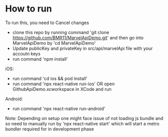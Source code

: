 # How to run

To run this, you need to Cancel changes
- clone this repo by running command 'git clone https://github.com/BMR11/MarvelApiDemo.git' and then go into MarvelApiDemo by 'cd MarvelApiDemo'
- Update publicKey and privateKey in src/api/marvelApi file with your accoutn keys
- run command 'npm install'


iOS:
- run command 'cd ios && pod install'
- run command 'npx react-native run-ios' OR open GithubApiDemo.xcworkspace in XCode and run

Android:
- run command 'npx react-native run-android'

Note: 
Depending on setup one might face issue of not loading js bundle and so need to manually run by 
'npx react-native start' which will start a metro bundler required for in development phase

